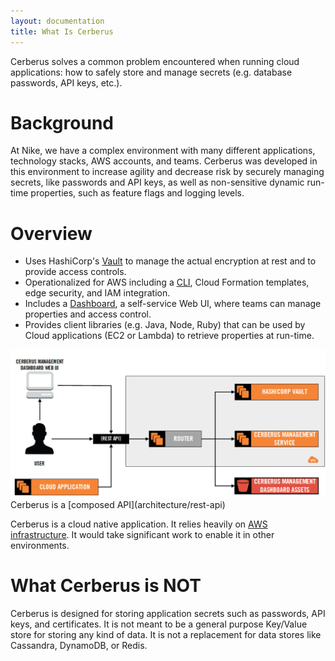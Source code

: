 ```yaml
---
layout: documentation
title: What Is Cerberus
---
```


Cerberus solves a common problem encountered when running cloud applications: how to safely store and manage secrets 
(e.g. database passwords, API keys, etc.).

# Background

At Nike, we have a complex environment with many different applications, technology stacks, AWS accounts, and teams.  Cerberus
was developed in this environment to increase agility and decrease risk by securely managing secrets, like passwords
and API keys, as well as non-sensitive dynamic run-time properties, such as feature flags and logging levels.

# Overview

-  Uses HashiCorp's [Vault](architecture/vault) to manage the actual encryption at rest and to provide access controls.
-  Operationalized for AWS including a [CLI](administration-guide/lifecycle-management-cli), Cloud Formation templates, edge security, and IAM integration.
-  Includes a [Dashboard](user-guide/dashboard), a self-service Web UI, where teams can manage properties and access control.
-  Provides client libraries (e.g. Java, Node, Ruby) that can be used by Cloud applications (EC2 or Lambda) to retrieve properties at run-time.

<img src="../images/arch-diagrams/cerberus-core-components-hlo.png" />
Cerberus is a [composed API](architecture/rest-api)

Cerberus is a cloud native application.  It relies heavily on [AWS infrastructure](architecture/infrastructure-overview).  It would take significant work to 
enable it in other environments.

# What Cerberus is NOT

Cerberus is designed for storing application secrets such as passwords, API keys, and certificates. It is not meant to 
be a general purpose Key/Value store for storing any kind of data. It is not a replacement for data stores like 
Cassandra, DynamoDB, or Redis.
